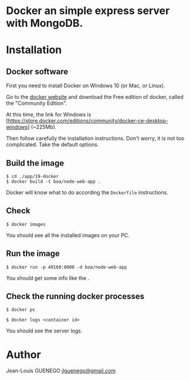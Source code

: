 # Docker an simple express server with MongoDB.

# Installation

## Docker software

First you need to install Docker on Windows 10 (or Mac, or Linux).

Go to the [docker website](https://www.docker.com) and download the Free edition of docker, called the "Community Edition".

At this time, the link for Windows is [https://store.docker.com/editions/community/docker-ce-desktop-windows] (~225Mb).

Then follow carefully the installation instructions. Don't worry, it is not too complicated. Take the default options.

## Build the image

```
$ cd ./app/19-docker
$ docker build -t boa/node-web-app .
```

Docker will know what to do according the `Dockerfile` instructions.

## Check

```
$ docker images
```

You should see all the installed images on your PC.

## Run the image

```
$ docker run -p 49160:8000 -d boa/node-web-app
```

You should get some info like the <container id>.

## Check the running docker processes

```
$ docker ps
```

```
$ docker logs <container id>
```

You should see the server logs.

# Author

Jean-Louis GUENEGO jlguenego@gmail.com

